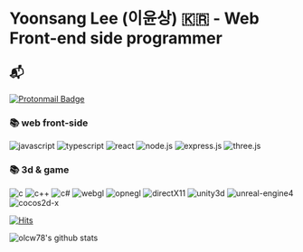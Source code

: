 # Yoonsang Lee (이윤상) 🇰🇷 - Web Front-end side programmer

## 📬

[![Protonmail Badge](https://img.shields.io/badge/protonmail-8B89CC?style=flat-square&logo=Protonmail&logoColor=white&link=mailto:highp0912@protonmail.ch)](mailto:highp0912@protonmail.ch)

### 📚 web front-side

![javascript](https://img.shields.io/badge/_-F7DF1E?logo=javascript&logoColor=black) ![typescript](https://img.shields.io/badge/_-3178C6?logo=typescript&logoColor=white) 
![react](https://img.shields.io/badge/react-61DAFB?logo=react&logoColor=black) ![node.js](https://img.shields.io/badge/node.js-339933?logo=node.js&logoColor=white) ![express.js](https://img.shields.io/badge/express.js-000000?logo=express&logoColor=white) ![three.js](https://img.shields.io/badge/three.js-000000?logo=three.js&logoColor=white)

### 📚 3d & game

![c](https://img.shields.io/badge/C-A8B9CC) ![c++](https://img.shields.io/badge/C++-00599C) ![c#](https://img.shields.io/badge/csharp-239120)
![webgl](https://img.shields.io/badge/webGL-990000?&logo=webgl&logoColor=white) ![opnegl](https://img.shields.io/badge/openGL-5586A4?&logo=opengl&logoColor=white) ![directX11](https://img.shields.io/badge/directX11-00599C) ![unity3d](https://img.shields.io/badge/unity3d-000000?logo=unity&logoColor=white) ![unreal-engine4](https://img.shields.io/badge/Unreal_Engine4-313131) ![cocos2d-x](https://img.shields.io/badge/cocos2dx-313131?logo=cocos)


[![Hits](https://hits.seeyoufarm.com/api/count/incr/badge.svg?url=https%3A%2F%2Fgithub.com%2Folcw78%2Fhit-counter&count_bg=%23FF00E7&title_bg=%2300B5D5&icon=verizon.svg&icon_color=%23000000&title=Hits&edge_flat=false)](https://hits.seeyoufarm.com)

![olcw78's github stats](https://github-readme-stats.vercel.app/api?username=olcw78&show_icons=true)
